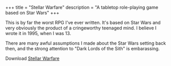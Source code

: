 +++
title = "Stellar Warfare"
description = "A tabletop role-playing game based on Star Wars"
+++

This is by far the worst RPG I've ever written. It's
based on Star Wars and very obviously the product of a cringeworthy
teenaged mind. I believe I wrote it in 1995, when I was 13.

There are many awful assumptions I made about the Star Wars setting
back then, and the strong attention to "Dark Lords of the Sith" is embarassing.

Download [Stellar Warfare](https://dungeonhack.nyc3.digitaloceanspaces.com/rpgs/stellar-warfare.pdf)

